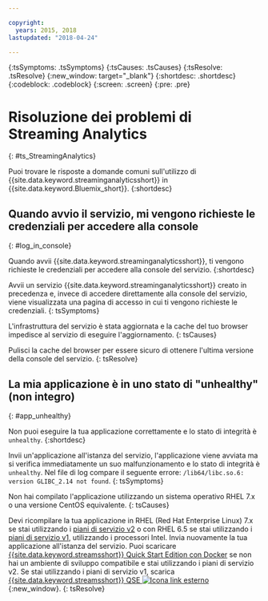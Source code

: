 ```yaml
---

copyright:
  years: 2015, 2018
lastupdated: "2018-04-24"

---
```


<!-- Attribute definitions -->
{:tsSymptoms: .tsSymptoms}
{:tsCauses: .tsCauses}
{:tsResolve: .tsResolve}
{:new_window: target="_blank"}
{:shortdesc: .shortdesc}
{:codeblock: .codeblock}
{:screen: .screen}
{:pre: .pre}

# Risoluzione dei problemi di Streaming Analytics
{: #ts_StreamingAnalytics}

Puoi trovare le risposte a domande comuni sull'utilizzo di {{site.data.keyword.streaminganalyticsshort}} in {{site.data.keyword.Bluemix_short}}.
{:shortdesc}

## Quando avvio il servizio, mi vengono richieste le credenziali per accedere alla console
{: #log_in_console}

Quando avvii {{site.data.keyword.streaminganalyticsshort}}, ti vengono richieste le credenziali
per accedere alla console del servizio.
{:shortdesc}

Avvii un servizio {{site.data.keyword.streaminganalyticsshort}} creato in precedenza e, invece di accedere direttamente alla console del servizio, viene visualizzata una pagina di accesso in cui ti vengono richieste le credenziali.
{: tsSymptoms}

L'infrastruttura del servizio è stata aggiornata e la cache del tuo browser impedisce
al servizio di eseguire l'aggiornamento.
{: tsCauses}

Pulisci la cache del browser per essere sicuro di ottenere l'ultima versione della console del servizio.
{: tsResolve}

## La mia applicazione è in uno stato di "unhealthy" (non integro)
{: #app_unhealthy}

Non puoi eseguire la tua applicazione correttamente e lo stato di integrità è `unhealthy`.
{:shortdesc}

Invii un'applicazione all'istanza del servizio, l'applicazione viene avviata ma si verifica immediatamente un suo malfunzionamento e lo stato di integrità è `unhealthy`. Nel file di log compare il seguente errore: `/lib64/libc.so.6: version GLIBC_2.14 not found`.
{: tsSymptoms}

Non hai compilato l'applicazione utilizzando un sistema operativo RHEL 7.x o una versione CentOS equivalente.
{: tsCauses}

Devi ricompilare la tua applicazione in RHEL (Red Hat Enterprise Linux) 7.x se stai utilizzando i [piani di servizio v2](/docs/services/StreamingAnalytics/service_plans.html) o con RHEL 6.5 se stai utilizzando i [piani di servizio v1](/docs/services/StreamingAnalytics/service_plans.html), utilizzando i processori Intel. Invia nuovamente la tua applicazione all'istanza del servizio. Puoi scaricare [{{site.data.keyword.streamsshort}} Quick Start Edition con Docker](https://www-01.ibm.com/marketing/iwm/iwm/web/preLogin.do?source=swg-ibmistvi) se non hai un ambiente di sviluppo compatibile e stai utilizzando i piani di servizio v2. Se stai utilizzando i piani di servizio v1, scarica  [{{site.data.keyword.streamsshort}} QSE ![Icona link esterno](../../icons/launch-glyph.svg "Icona link esterno")](http://ibmstreams.github.io/streamsx.documentation/docs/4.2/qse-intro/){:new_window}.
{: tsResolve}
